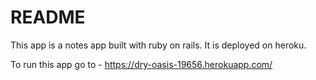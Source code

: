 # README

This app is a notes app built with ruby on rails. It is deployed on heroku.

To run this app go to - https://dry-oasis-19656.herokuapp.com/